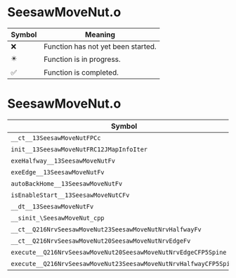 # SeesawMoveNut.o
| Symbol | Meaning 
| ------------- | ------------- 
| :x: | Function has not yet been started. 
| :eight_pointed_black_star: | Function is in progress. 
| :white_check_mark: | Function is completed. 


# SeesawMoveNut.o
| Symbol | Decompiled? |
| ------------- | ------------- |
| `__ct__13SeesawMoveNutFPCc` | :x: |
| `init__13SeesawMoveNutFRC12JMapInfoIter` | :x: |
| `exeHalfway__13SeesawMoveNutFv` | :x: |
| `exeEdge__13SeesawMoveNutFv` | :x: |
| `autoBackHome__13SeesawMoveNutFv` | :x: |
| `isEnableStart__13SeesawMoveNutCFv` | :x: |
| `__dt__13SeesawMoveNutFv` | :x: |
| `__sinit_\SeesawMoveNut_cpp` | :x: |
| `__ct__Q216NrvSeesawMoveNut23SeesawMoveNutNrvHalfwayFv` | :x: |
| `__ct__Q216NrvSeesawMoveNut20SeesawMoveNutNrvEdgeFv` | :x: |
| `execute__Q216NrvSeesawMoveNut20SeesawMoveNutNrvEdgeCFP5Spine` | :x: |
| `execute__Q216NrvSeesawMoveNut23SeesawMoveNutNrvHalfwayCFP5Spine` | :x: |
